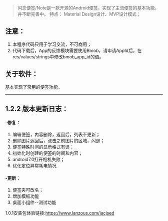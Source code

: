 

> 闪念便签/Note是一款开源的Android便签，实现了主流便签的基本功能，并不断完善中。
> 特点： Material Design设计、MVP设计模式；


## 注意：
1. 本程序代码只用于学习交流，不可商用；
2. 代码下载后，App的反馈模块需要使用Bmob，请申请AppId后，在res/values/strings中修改bmob_app_id的值。

## 关于软件：

基本实现了常用的便签功能。

---

## 1.2.2 版本更新日志：
#### -修复：
1. 编辑便签，内容删除，返回后，列表不更新；
2. 删除图片返回后，点击之前图片的区域，闪退；
3. 便签特殊时间的显示格式有误；
4. 初始化时创建的便签的时间和内容；
5. android7.0打开相机失败；
6. 优化定位异常耗电情况
#### -更新：
1. 便签夹可改名；
2. 增加模板功能
3. 桌面小组件--测试功能

1.0.1安装包体验链接:https://www.lanzous.com/iacjsed

